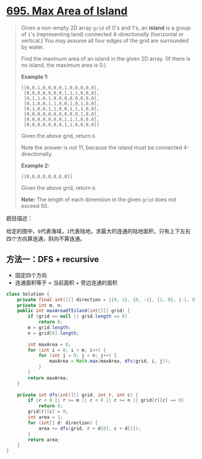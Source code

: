 # [695. Max Area of Island][1]

> Given a non-empty 2D array `grid` of 0's and 1's, an **island** is a group of `1`'s (representing land) connected 4-directionally (horizontal or vertical.) You may assume all four edges of the grid are surrounded by water.
>
> Find the maximum area of an island in the given 2D array. (If there is no island, the maximum area is 0.)
>
> **Example 1:**
>
> ```
> [[0,0,1,0,0,0,0,1,0,0,0,0,0],
>  [0,0,0,0,0,0,0,1,1,1,0,0,0],
>  [0,1,1,0,1,0,0,0,0,0,0,0,0],
>  [0,1,0,0,1,1,0,0,1,0,1,0,0],
>  [0,1,0,0,1,1,0,0,1,1,1,0,0],
>  [0,0,0,0,0,0,0,0,0,0,1,0,0],
>  [0,0,0,0,0,0,0,1,1,1,0,0,0],
>  [0,0,0,0,0,0,0,1,1,0,0,0,0]]
> ```
>
> Given the above grid, return `6`. 
>
> Note the answer is not 11, because the island must be connected 4-directionally.
>
> **Example 2:**
>
> ```
> [[0,0,0,0,0,0,0,0]]
> ```
>
> Given the above grid, return `0`.
>
> **Note:** The length of each dimension in the given `grid` does not exceed 50.



题目描述：

给定的图中，`0`代表海域，`1`代表陆地，求最大的连通的陆地面积，只有上下左右四个方向算连通，斜向不算连通。



## 方法一：DFS + recursive

* 固定四个方向
* 连通面积等于 = 当前面积 + 旁边连通的面积



```java
class Solution {
    private final int[][] direction = {{0, 1}, {0, -1}, {1, 0}, {-1, 0}};
    private int m, n;
    public int maxAreaOfIsland(int[][] grid) {
        if (grid == null || grid.length == 0)
            return 0;
        m = grid.length;
        n = grid[0].length;
        
        int maxArea = 0;
        for (int i = 0; i < m; i++) {
            for (int j = 0; j < n; j++) {
                maxArea = Math.max(maxArea, dfs(grid, i, j));
            }
        }
        return maxArea;
    }
    
    private int dfs(int[][] grid, int r, int c) {
        if (r < 0 || r >= m || c < 0 || c >= n || grid[r][c] == 0)
            return 0;
        grid[r][c] = 0;
        int area = 1;
        for (int[] d: direction) {
            area += dfs(grid, r + d[0], c + d[1]);
        }
        return area;
    }
}
```











[1]: https://leetcode.com/problems/max-area-of-island/